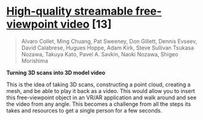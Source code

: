 # [High-quality streamable free-viewpoint video](http://dl.acm.org/citation.cfm?id=2766945) [13]

> Alvaro Collet, Ming Chuang, Pat Sweeney, Don Gillett, Dennis Evseev, David Calabrese, Hugues Hoppe, Adam Kirk, Steve Sullivan
Tsukasa Nozawa, Takuya Kato, Pavel A. Savkin, Naoki Nozawa, Shigeo Morishima

**Turning 3D scans into 3D model video**

This is the idea of taking 3D scans, constructing a point cloud, creating a mesh, and be able to play it back as a video. This would allow you to insert this free-viewpoint object in an VR/AR application and walk around and see the video from any angle. This becomes a challenge from all the steps its takes and resources to get a single person for a few seconds.